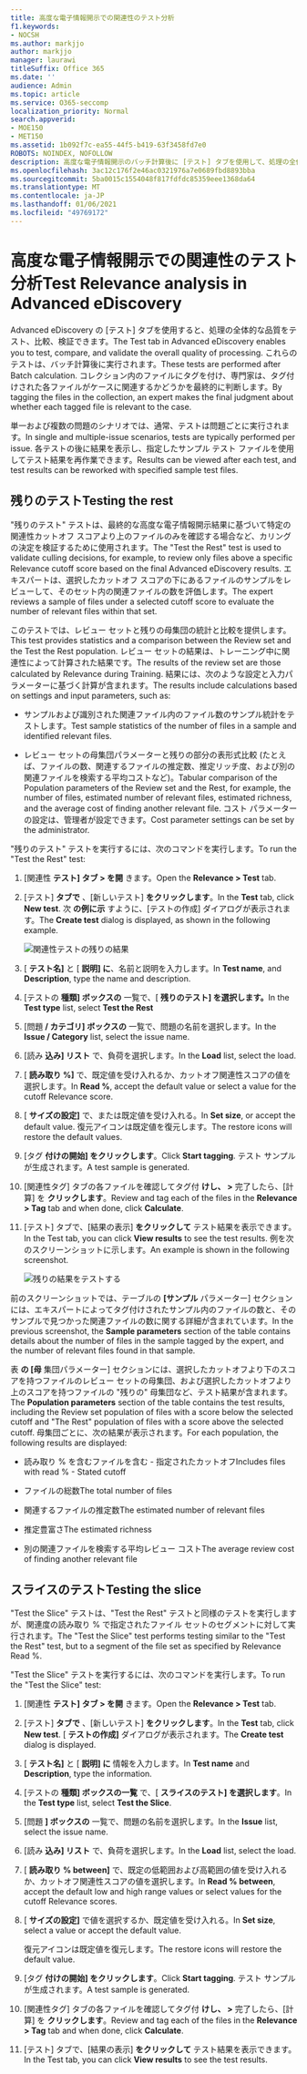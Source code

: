 ```yaml
---
title: 高度な電子情報開示での関連性のテスト分析
f1.keywords:
- NOCSH
ms.author: markjjo
author: markjjo
manager: laurawi
titleSuffix: Office 365
ms.date: ''
audience: Admin
ms.topic: article
ms.service: O365-seccomp
localization_priority: Normal
search.appverid:
- MOE150
- MET150
ms.assetid: 1b092f7c-ea55-44f5-b419-63f3458fd7e0
ROBOTS: NOINDEX, NOFOLLOW
description: 高度な電子情報開示のバッチ計算後に [テスト] タブを使用して、処理の全体的な品質をテスト、比較、検証する方法について説明します。
ms.openlocfilehash: 3ac12c176f2e46ac0321976a7e0689fbd8893bba
ms.sourcegitcommit: 5ba0015c1554048f817fdfdc85359eee1368da64
ms.translationtype: MT
ms.contentlocale: ja-JP
ms.lasthandoff: 01/06/2021
ms.locfileid: "49769172"
---
```

# <a name="test-relevance-analysis-in-advanced-ediscovery"></a><span data-ttu-id="a7aa2-103">高度な電子情報開示での関連性のテスト分析</span><span class="sxs-lookup"><span data-stu-id="a7aa2-103">Test Relevance analysis in Advanced eDiscovery</span></span>
  
<span data-ttu-id="a7aa2-104">Advanced eDiscovery の [テスト] タブを使用すると、処理の全体的な品質をテスト、比較、検証できます。</span><span class="sxs-lookup"><span data-stu-id="a7aa2-104">The Test tab in Advanced eDiscovery enables you to test, compare, and validate the overall quality of processing.</span></span> <span data-ttu-id="a7aa2-105">これらのテストは、バッチ計算後に実行されます。</span><span class="sxs-lookup"><span data-stu-id="a7aa2-105">These tests are performed after Batch calculation.</span></span> <span data-ttu-id="a7aa2-106">コレクション内のファイルにタグを付け、専門家は、タグ付けされた各ファイルがケースに関連するかどうかを最終的に判断します。</span><span class="sxs-lookup"><span data-stu-id="a7aa2-106">By tagging the files in the collection, an expert makes the final judgment about whether each tagged file is relevant to the case.</span></span>
  
<span data-ttu-id="a7aa2-107">単一および複数の問題のシナリオでは、通常、テストは問題ごとに実行されます。</span><span class="sxs-lookup"><span data-stu-id="a7aa2-107">In single and multiple-issue scenarios, tests are typically performed per issue.</span></span> <span data-ttu-id="a7aa2-108">各テストの後に結果を表示し、指定したサンプル テスト ファイルを使用してテスト結果を再作業できます。</span><span class="sxs-lookup"><span data-stu-id="a7aa2-108">Results can be viewed after each test, and test results can be reworked with specified sample test files.</span></span>
  
## <a name="testing-the-rest"></a><span data-ttu-id="a7aa2-109">残りのテスト</span><span class="sxs-lookup"><span data-stu-id="a7aa2-109">Testing the rest</span></span>

<span data-ttu-id="a7aa2-110">"残りのテスト" テストは、最終的な高度な電子情報開示結果に基づいて特定の関連性カットオフ スコアより上のファイルのみを確認する場合など、カリングの決定を検証するために使用されます。</span><span class="sxs-lookup"><span data-stu-id="a7aa2-110">The "Test the Rest" test is used to validate culling decisions, for example, to review only files above a specific Relevance cutoff score based on the final Advanced eDiscovery results.</span></span> <span data-ttu-id="a7aa2-111">エキスパートは、選択したカットオフ スコアの下にあるファイルのサンプルをレビューして、そのセット内の関連ファイルの数を評価します。</span><span class="sxs-lookup"><span data-stu-id="a7aa2-111">The expert reviews a sample of files under a selected cutoff score to evaluate the number of relevant files within that set.</span></span>
  
<span data-ttu-id="a7aa2-112">このテストでは、レビュー セットと残りの母集団の統計と比較を提供します。</span><span class="sxs-lookup"><span data-stu-id="a7aa2-112">This test provides statistics and a comparison between the Review set and the Test the Rest population.</span></span> <span data-ttu-id="a7aa2-113">レビュー セットの結果は、トレーニング中に関連性によって計算された結果です。</span><span class="sxs-lookup"><span data-stu-id="a7aa2-113">The results of the review set are those calculated by Relevance during Training.</span></span> <span data-ttu-id="a7aa2-114">結果には、次のような設定と入力パラメーターに基づく計算が含まれます。</span><span class="sxs-lookup"><span data-stu-id="a7aa2-114">The results include calculations based on settings and input parameters, such as:</span></span>
  
- <span data-ttu-id="a7aa2-115">サンプルおよび識別された関連ファイル内のファイル数のサンプル統計をテストします。</span><span class="sxs-lookup"><span data-stu-id="a7aa2-115">Test sample statistics of the number of files in a sample and identified relevant files.</span></span>

- <span data-ttu-id="a7aa2-116">レビュー セットの母集団パラメーターと残りの部分の表形式比較 (たとえば、ファイルの数、関連するファイルの推定数、推定リッチ度、および別の関連ファイルを検索する平均コストなど)。</span><span class="sxs-lookup"><span data-stu-id="a7aa2-116">Tabular comparison of the Population parameters of the Review set and the Rest, for example, the number of files, estimated number of relevant files, estimated richness, and the average cost of finding another relevant file.</span></span> <span data-ttu-id="a7aa2-117">コスト パラメーターの設定は、管理者が設定できます。</span><span class="sxs-lookup"><span data-stu-id="a7aa2-117">Cost parameter settings can be set by the administrator.</span></span>

<span data-ttu-id="a7aa2-118">"残りのテスト" テストを実行するには、次のコマンドを実行します。</span><span class="sxs-lookup"><span data-stu-id="a7aa2-118">To run the "Test the Rest" test:</span></span>

1. <span data-ttu-id="a7aa2-119">[関連性 **テスト] タブ \> を開** きます。</span><span class="sxs-lookup"><span data-stu-id="a7aa2-119">Open the **Relevance \> Test** tab.</span></span>

2. <span data-ttu-id="a7aa2-120">[テスト] **タブで** 、[新しいテスト] **をクリックします**。</span><span class="sxs-lookup"><span data-stu-id="a7aa2-120">In the **Test** tab, click **New test**.</span></span> <span data-ttu-id="a7aa2-121">次 **の例に示** すように、[テストの作成] ダイアログが表示されます。</span><span class="sxs-lookup"><span data-stu-id="a7aa2-121">The **Create test** dialog is displayed, as shown in the following example.</span></span>

    ![関連性テストの残りの結果](../media/46e6898a-f929-4fd0-88d9-6f91d04b6ce2.png)
  
3. <span data-ttu-id="a7aa2-123">[ **テスト名]** と [ **説明] に**、名前と説明を入力します。</span><span class="sxs-lookup"><span data-stu-id="a7aa2-123">In **Test name**, and **Description**, type the name and description.</span></span>

4. <span data-ttu-id="a7aa2-124">[テストの **種類] ボックスの** 一覧で、[ **残りのテスト] を選択します。**</span><span class="sxs-lookup"><span data-stu-id="a7aa2-124">In the **Test type** list, select **Test the Rest**</span></span>

5. <span data-ttu-id="a7aa2-125">[問題 **/ カテゴリ] ボックスの** 一覧で、問題の名前を選択します。</span><span class="sxs-lookup"><span data-stu-id="a7aa2-125">In the **Issue / Category** list, select the issue name.</span></span>

6. <span data-ttu-id="a7aa2-126">[読み **込み] リスト** で、負荷を選択します。</span><span class="sxs-lookup"><span data-stu-id="a7aa2-126">In the **Load** list, select the load.</span></span> 

7. <span data-ttu-id="a7aa2-127">[ **読み取り %]** で、既定値を受け入れるか、カットオフ関連性スコアの値を選択します。</span><span class="sxs-lookup"><span data-stu-id="a7aa2-127">In **Read %**, accept the default value or select a value for the cutoff Relevance score.</span></span> 

8. <span data-ttu-id="a7aa2-128">[ **サイズの設定]** で、または既定値を受け入れる。</span><span class="sxs-lookup"><span data-stu-id="a7aa2-128">In **Set size**, or accept the default value.</span></span> <span data-ttu-id="a7aa2-129">復元アイコンは既定値を復元します。</span><span class="sxs-lookup"><span data-stu-id="a7aa2-129">The restore icons will restore the default values.</span></span>

9. <span data-ttu-id="a7aa2-130">[タグ **付けの開始] をクリックします**。</span><span class="sxs-lookup"><span data-stu-id="a7aa2-130">Click **Start tagging**.</span></span> <span data-ttu-id="a7aa2-131">テスト サンプルが生成されます。</span><span class="sxs-lookup"><span data-stu-id="a7aa2-131">A test sample is generated.</span></span>

10. <span data-ttu-id="a7aa2-132">[関連性タグ] タブの各ファイルを確認してタグ付 **けし、 \>** 完了したら、[計算] を **クリックします**。</span><span class="sxs-lookup"><span data-stu-id="a7aa2-132">Review and tag each of the files in the **Relevance \> Tag** tab and when done, click **Calculate**.</span></span>

11. <span data-ttu-id="a7aa2-133">[テスト] タブで、[結果の表示] **をクリックして** テスト結果を表示できます。</span><span class="sxs-lookup"><span data-stu-id="a7aa2-133">In the Test tab, you can click **View results** to see the test results.</span></span> <span data-ttu-id="a7aa2-134">例を次のスクリーンショットに示します。</span><span class="sxs-lookup"><span data-stu-id="a7aa2-134">An example is shown in the following screenshot.</span></span>

    ![残りの結果をテストする](../media/b95744a9-047d-4c29-992d-04fa7e58e58a.png)
  
<span data-ttu-id="a7aa2-136">前のスクリーンショットでは、テーブルの **[サンプル** パラメーター] セクションには、エキスパートによってタグ付けされたサンプル内のファイルの数と、そのサンプルで見つかった関連ファイルの数に関する詳細が含まれています。</span><span class="sxs-lookup"><span data-stu-id="a7aa2-136">In the previous screenshot, the **Sample parameters** section of the table contains details about the number of files in the sample tagged by the expert, and the number of relevant files found in that sample.</span></span>
  
<span data-ttu-id="a7aa2-137">表 **の [母** 集団パラメーター] セクションには、選択したカットオフより下のスコアを持つファイルのレビュー セットの母集団、および選択したカットオフより上のスコアを持つファイルの "残りの" 母集団など、テスト結果が含まれます。</span><span class="sxs-lookup"><span data-stu-id="a7aa2-137">The **Population parameters** section of the table contains the test results, including the Review set population of files with a score below the selected cutoff and "The Rest" population of files with a score above the selected cutoff.</span></span> <span data-ttu-id="a7aa2-138">母集団ごとに、次の結果が表示されます。</span><span class="sxs-lookup"><span data-stu-id="a7aa2-138">For each population, the following results are displayed:</span></span>
  
- <span data-ttu-id="a7aa2-139">読み取り % を含むファイルを含む - 指定されたカットオフ</span><span class="sxs-lookup"><span data-stu-id="a7aa2-139">Includes files with read % - Stated cutoff</span></span>

- <span data-ttu-id="a7aa2-140">ファイルの総数</span><span class="sxs-lookup"><span data-stu-id="a7aa2-140">The total number of files</span></span>

- <span data-ttu-id="a7aa2-141">関連するファイルの推定数</span><span class="sxs-lookup"><span data-stu-id="a7aa2-141">The estimated number of relevant files</span></span>

- <span data-ttu-id="a7aa2-142">推定豊富さ</span><span class="sxs-lookup"><span data-stu-id="a7aa2-142">The estimated richness</span></span>

- <span data-ttu-id="a7aa2-143">別の関連ファイルを検索する平均レビュー コスト</span><span class="sxs-lookup"><span data-stu-id="a7aa2-143">The average review cost of finding another relevant file</span></span>

## <a name="testing-the-slice"></a><span data-ttu-id="a7aa2-144">スライスのテスト</span><span class="sxs-lookup"><span data-stu-id="a7aa2-144">Testing the slice</span></span>

<span data-ttu-id="a7aa2-145">"Test the Slice" テストは、"Test the Rest" テストと同様のテストを実行しますが、関連度の読み取り % で指定されたファイル セットのセグメントに対して実行されます。</span><span class="sxs-lookup"><span data-stu-id="a7aa2-145">The "Test the Slice" test performs testing similar to the "Test the Rest" test, but to a segment of the file set as specified by Relevance Read %.</span></span>

<span data-ttu-id="a7aa2-146">"Test the Slice" テストを実行するには、次のコマンドを実行します。</span><span class="sxs-lookup"><span data-stu-id="a7aa2-146">To run the "Test the Slice" test:</span></span>
  
1. <span data-ttu-id="a7aa2-147">[関連性 **テスト] タブ \> を開** きます。</span><span class="sxs-lookup"><span data-stu-id="a7aa2-147">Open the **Relevance \> Test** tab.</span></span>

2. <span data-ttu-id="a7aa2-148">[テスト] **タブで** 、[新しいテスト] **をクリックします**。</span><span class="sxs-lookup"><span data-stu-id="a7aa2-148">In the **Test** tab, click **New test**.</span></span> <span data-ttu-id="a7aa2-149">[ **テストの作成]** ダイアログが表示されます。</span><span class="sxs-lookup"><span data-stu-id="a7aa2-149">The **Create test** dialog is displayed.</span></span>

3. <span data-ttu-id="a7aa2-150">[ **テスト名]** と [ **説明] に** 情報を入力します。</span><span class="sxs-lookup"><span data-stu-id="a7aa2-150">In **Test name** and **Description**, type the information.</span></span>

4. <span data-ttu-id="a7aa2-151">[テストの **種類] ボックスの一覧** で、[ **スライスのテスト] を選択します**。</span><span class="sxs-lookup"><span data-stu-id="a7aa2-151">In the **Test type** list, select **Test the Slice**.</span></span>

5. <span data-ttu-id="a7aa2-152">[問題 **] ボックスの** 一覧で、問題の名前を選択します。</span><span class="sxs-lookup"><span data-stu-id="a7aa2-152">In the **Issue** list, select the issue name.</span></span>

6. <span data-ttu-id="a7aa2-153">[読み **込み] リスト** で、負荷を選択します。</span><span class="sxs-lookup"><span data-stu-id="a7aa2-153">In the **Load** list, select the load.</span></span>

7. <span data-ttu-id="a7aa2-154">[ **読み取り % between]** で、既定の低範囲および高範囲の値を受け入れるか、カットオフ関連性スコアの値を選択します。</span><span class="sxs-lookup"><span data-stu-id="a7aa2-154">In **Read % between**, accept the default low and high range values or select values for the cutoff Relevance scores.</span></span>

8. <span data-ttu-id="a7aa2-155">[ **サイズの設定]** で値を選択するか、既定値を受け入れる。</span><span class="sxs-lookup"><span data-stu-id="a7aa2-155">In **Set size**, select a value or accept the default value.</span></span>

    <span data-ttu-id="a7aa2-156">復元アイコンは既定値を復元します。</span><span class="sxs-lookup"><span data-stu-id="a7aa2-156">The restore icons will restore the default value.</span></span>

9. <span data-ttu-id="a7aa2-157">[タグ **付けの開始] をクリックします**。</span><span class="sxs-lookup"><span data-stu-id="a7aa2-157">Click **Start tagging**.</span></span> <span data-ttu-id="a7aa2-158">テスト サンプルが生成されます。</span><span class="sxs-lookup"><span data-stu-id="a7aa2-158">A test sample is generated.</span></span>

10. <span data-ttu-id="a7aa2-159">[関連性タグ] タブの各ファイルを確認してタグ付 **けし、 \>** 完了したら、[計算] を **クリックします**。</span><span class="sxs-lookup"><span data-stu-id="a7aa2-159">Review and tag each of the files in the **Relevance \> Tag** tab and when done, click **Calculate**.</span></span>

11. <span data-ttu-id="a7aa2-160">[テスト] タブで、[結果の表示] **をクリックして** テスト結果を表示できます。</span><span class="sxs-lookup"><span data-stu-id="a7aa2-160">In the Test tab, you can click **View results** to see the test results.</span></span>
